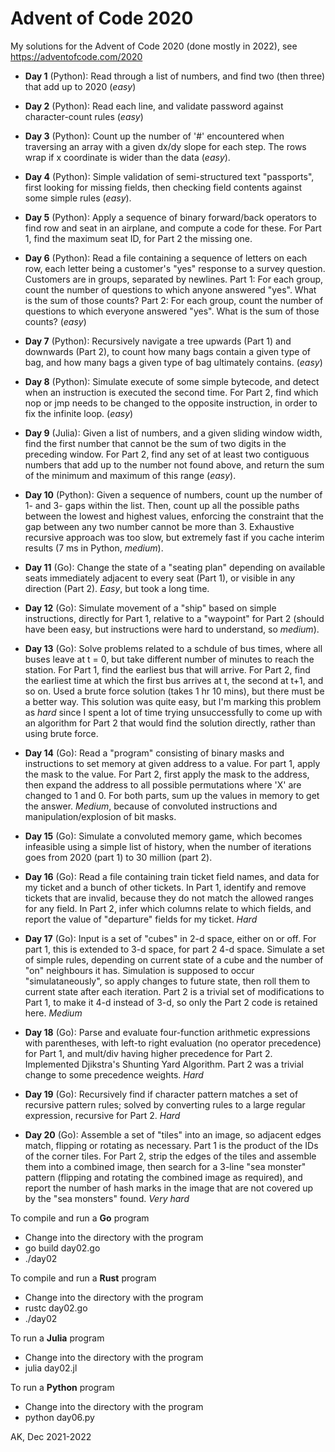 # Advent of Code 2020

My solutions for the Advent of Code 2020 (done mostly in 2022),
see https://adventofcode.com/2020

* **Day 1** (Python): Read through a list of numbers, and find two
  (then three) that add up to 2020 (*easy*)

* **Day 2** (Python): Read each line, and validate password against 
  character-count rules (*easy*)

* **Day 3** (Python): Count up the number of '#' encountered when traversing
  an array with a given dx/dy slope for each step. The rows wrap if x 
  coordinate is wider than the data (*easy*).

* **Day 4** (Python): Simple validation of semi-structured text "passports",
  first looking for missing fields, then checking field contents against some
  simple rules (*easy*).

* **Day 5** (Python): Apply a sequence of binary forward/back operators to find
  row and seat in an airplane, and compute a code for these. For Part 1, find
  the maximum seat ID, for Part 2 the missing one.

* **Day 6** (Python): Read a file containing a sequence of letters on each row,
  each letter being a customer's "yes" response to a survey question. Customers
  are in groups, separated by newlines.  Part 1: For each group, count the
  number of questions to which anyone answered "yes". What is the sum of those
  counts?  Part 2: For each group, count the number of questions to which
  everyone answered "yes". What is the sum of those counts? (*easy*)

* **Day 7** (Python): Recursively navigate a tree upwards (Part 1) and
  downwards (Part 2), to count how many bags contain a given type of bag, and
  how many bags a given type of bag ultimately contains. (*easy*)

* **Day 8** (Python): Simulate execute of some simple bytecode, and detect when
  an instruction is executed the second time. For Part 2, find which nop or jmp
  needs to be changed to the opposite instruction, in order to fix the infinite
  loop. (*easy*)

* **Day 9** (Julia): Given a list of numbers, and a given sliding window width, 
  find the first number that cannot be the sum of two digits in the preceding
  window. For Part 2, find any set of at least two contiguous numbers that add
  up to the number not found above, and return the sum of the minimum and
  maximum of this range (*easy*).

* **Day 10** (Python): Given a sequence of numbers, count up the number of 1-
  and 3- gaps within the list. Then, count up all the possible paths between
  the lowest and highest values, enforcing the constraint that the gap between
  any two number cannot be more than 3. Exhaustive recursive approach was too
  slow, but extremely fast if you cache interim results (7 ms in Python, *medium*).

* **Day 11** (Go): Change the state of a "seating plan" depending on 
  available seats immediately adjacent to every seat (Part 1), or visible 
  in any direction (Part 2). *Easy*, but took a long time.

* **Day 12** (Go): Simulate movement of a "ship" based on simple 
  instructions, directly for Part 1, relative to a "waypoint" for Part 2
  (should have been easy, but instructions were hard to understand, 
  so *medium*).

* **Day 13** (Go): Solve problems related to a schdule of bus times, where
  all buses leave at t = 0, but take different number of minutes to reach 
  the station. For Part 1, find the earliest bus that will arrive. 
  For Part 2, find the earliest time at which the first bus arrives at t, 
  the second at t+1, and so on. Used a brute force solution (takes 1 hr 10 
  mins), but there must be a better way. This solution was quite easy, but 
  I'm marking this problem as *hard* since I spent a lot of time trying 
  unsuccessfully to come up with an algorithm for Part 2 that would find 
  the solution directly, rather than using brute force.

* **Day 14** (Go): Read a "program" consisting of binary masks and instructions
  to set memory at given address to a value. For part 1, apply the mask to the
  value. For Part 2, first apply the mask to the address, then expand the
  address to all possible permutations where 'X' are changed to 1 and 0. For
  both parts, sum up the values in memory to get the answer. *Medium*, because
  of convoluted instructions and manipulation/explosion of bit masks.

* **Day 15** (Go): Simulate a convoluted memory game, which becomes infeasible
  using a simple list of history, when the number of iterations goes from 
  2020 (part 1) to 30 million (part 2).

* **Day 16** (Go): Read a file containing train ticket field names, and data
  for my ticket and a bunch of other tickets. In Part 1, identify and remove
  tickets that are invalid, because they do not match the allowed ranges for
  any field.  In Part 2, infer which columns relate to which fields, and report
  the value of "departure" fields for my ticket. *Hard*

* **Day 17** (Go): Input is a set of "cubes" in 2-d space, either on or off.
  For part 1, this is extended to 3-d space, for part 2 4-d space. Simulate a
  set of simple rules, depending on current state of a cube and the number of
  "on" neighbours it has. Simulation is supposed to occur "simulataneously", so
  apply changes to future state, then roll them to current state after each
  iteration. Part 2 is a trivial set of modifications to Part 1, to make it 4-d
  instead of 3-d, so only the Part 2 code is retained here. *Medium*

* **Day 18** (Go): Parse and evaluate four-function arithmetic expressions with
  parentheses, with left-to right evaluation (no operator precedence) for Part
  1, and mult/div having higher precedence for Part 2. Implemented Djikstra's
  Shunting Yard Algorithm. Part 2 was a trivial change to some precedence
  weights. *Hard*

* **Day 19** (Go): Recursively find if character pattern matches a set of
  recursive pattern rules; solved by converting rules to a large regular 
  expression, recursive for Part 2. *Hard*

* **Day 20** (Go): Assemble a set of "tiles" into an image, so adjacent edges
  match, flipping or rotating as necessary. Part 1 is the product of the IDs of
  the corner tiles.  For Part 2, strip the edges of the tiles and assemble them 
  into a combined image, then search for a 3-line "sea monster" pattern 
  (flipping and rotating the combined image as required), and report the number 
  of hash marks in the image that are not covered up by the "sea monsters" 
  found. *Very hard*

To compile and run a **Go** program
* Change into the directory with the program
* go build day02.go
* ./day02

To compile and run a **Rust** program
* Change into the directory with the program
* rustc day02.go
* ./day02

To run a **Julia** program
* Change into the directory with the program
* julia day02.jl

To run a **Python** program
* Change into the directory with the program
* python day06.py

AK, Dec 2021-2022
